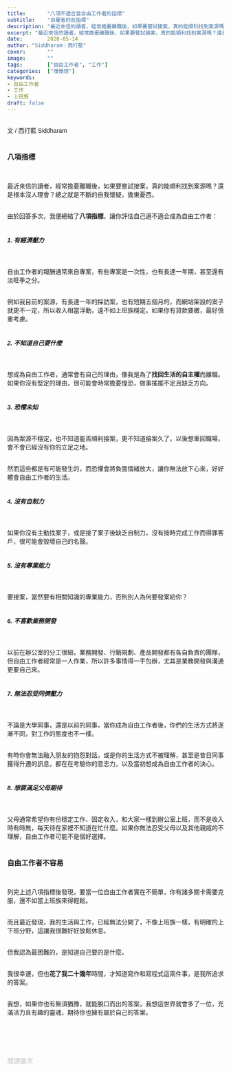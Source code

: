 ```yaml
---
title:       "八項不適合當自由工作者的指標"
subtitle:    "自雇者的反指標"
description: "最近來信的讀者，經常擔憂離職後，如果要嘗試接案，真的能順利找到案源嗎？還是根本沒人理會？總之就是不斷的自我懷疑，擔東憂西。由於回答多次，我便總結了八項指標，讓你評估自己適不適合成為自由工作者..."
excerpt: "最近來信的讀者，經常擔憂離職後，如果要嘗試接案，真的能順利找到案源嗎？還是根本沒人理會？總之就是不斷的自我懷疑，擔東憂西。由於回答多次，我便總結了八項指標，讓你評估自己適不適合成為自由工作者..."
date:        2020-05-14
author: "Siddharam｜西打藍"
cover:       ""
image:       ""
tags:        ["自由工作者", "工作"]
categories:  ["慢慢想"]
keywords:
- 自由工作者
- 工作
- 上班族
draft: false
---
```


<article style="font-family: 'Noto Sans TC', '微軟正黑體', sans-serif; font-weight: 300;">

<br>文 / 西打藍 Siddharam<br><br>

<h3 class="article-h1-color">八項指標</h3><br>

最近來信的讀者，經常擔憂離職後，如果要嘗試接案，真的能順利找到案源嗎？還是根本沒人理會？總之就是不斷的自我懷疑，擔東憂西。<br><br>

由於回答多次，我便總結了<b>八項指標</b>，讓你評估自己適不適合成為自由工作者：<br><br>

<h5>1. 有經濟壓力</h5><br>

自由工作者的報酬通常來自專案，有些專案是一次性，也有長達一年期，甚至還有淡旺季之分。<br><br>

例如我目前的案源，有長達一年的採訪案，也有短期五個月的，而網站架設的案子就更不一定，所以收入相當浮動，遠不如上班族穩定。如果你有貸款要繳，最好慎重考慮。<br><br>

<h5>2. 不知道自己要什麼<br></h5><br>

想成為自由工作者，通常會有自己的理由，像我是為了<b>找回生活的自主權</b>而離職。如果你沒有堅定的理由，很可能會時常擔憂惶恐，做事搖擺不定且缺乏方向。<br><br>

<h5>3. 恐懼未知</h5><br>

因為案源不穩定，也不知道能否順利接案，更不知道接案久了，以後想重回職場，會不會已經沒有你的立足之地。<br><br>

然而這些都是有可能發生的，而恐懼會將負面情緒放大，讓你無法放下心來，好好體會自由工作者的生活。<br><br>

<h5>4. 沒有自制力</h5><br>

如果你沒有主動找案子，或是接了案子後缺乏自制力，沒有按時完成工作而得罪客戶，很可能會毀壞自己的名聲。<br><br>

<h5>5. 沒有專業能力</h5><br>

要接案，當然要有相關知識的專業能力，否則別人為何要發案給你？<br><br>

<h5>6. 不喜歡業務開發</h5><br>

以前在辦公室的分工很細，業務開發、行銷規劃、產品開發都有各自負責的團隊，但自由工作者經常是一人作業，所以許多事情得一手包辦，尤其是業務開發與溝通更要自己來。<br><br>

<h5>7. 無法忍受同儕壓力</h5><br>

不論是大學同事，還是以前的同事，當你成為自由工作者後，你們的生活方式將逐漸不同，對工作的態度也不一樣。<br><br>

有時你會無法融入朋友的抱怨對話，或是你的生活方式不被理解，甚至是昔日同事獲得升遷的訊息，都在在考驗你的意志力，以及當初想成為自由工作者的決心。<br><br>

<h5>8. 想要滿足父母期待</h5><br>

父母通常希望你有份穩定工作、固定收入，和大家一樣到辦公室上班，而不是收入時有時無，每天待在家裡不知道在忙什麼。如果你無法忍受父母以及其他親戚的不理解，自由工作者可能不是個好選擇。<br><br>


<h3 class="article-h1-color">自由工作者不容易</h3><br>

列完上述八項指標後發現，要當一位自由工作者實在不簡單，你有諸多關卡需要克服，還不如當上班族來得輕鬆。<br><br>

而且最近發現，我的生活與工作，已經無法分開了，不像上班族一樣，有明確的上下班分野，這讓我很難好好放鬆休息。<br><br>

但我認為最困難的，是知道自己要的是什麼。<br><br>

我很幸運，但也<b>花了我二十幾年</b>時間，才知道寫作和寫程式這兩件事，是我所追求的答案。<br><br>

我想，如果你也有無須猶豫，就能脫口而出的答案，我想這世界就會多了一位，充滿活力且有趣的靈魂，期待你也擁有屬於自己的答案。<br><br>


<br><br><br>

</article>

<div style="color: #bfbfbf; font-size: 15px;" id="busuanzi_container_page_pv">
  閱讀量<span id="busuanzi_value_page_pv"></span>次
</div>

<script src="../../js/post.js"></script>




